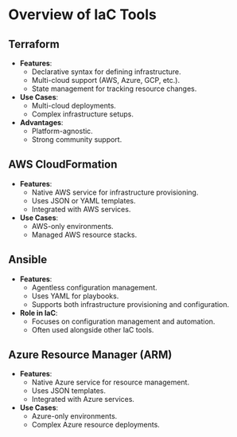 # Overview of IaC Tools

## Terraform
- **Features**: 
  - Declarative syntax for defining infrastructure.
  - Multi-cloud support (AWS, Azure, GCP, etc.).
  - State management for tracking resource changes.
- **Use Cases**: 
  - Multi-cloud deployments.
  - Complex infrastructure setups.
- **Advantages**: 
  - Platform-agnostic.
  - Strong community support.

## AWS CloudFormation
- **Features**: 
  - Native AWS service for infrastructure provisioning.
  - Uses JSON or YAML templates.
  - Integrated with AWS services.
- **Use Cases**: 
  - AWS-only environments.
  - Managed AWS resource stacks.

## Ansible
- **Features**: 
  - Agentless configuration management.
  - Uses YAML for playbooks.
  - Supports both infrastructure provisioning and configuration.
- **Role in IaC**: 
  - Focuses on configuration management and automation.
  - Often used alongside other IaC tools.

## Azure Resource Manager (ARM)
- **Features**: 
  - Native Azure service for resource management.
  - Uses JSON templates.
  - Integrated with Azure services.
- **Use Cases**: 
  - Azure-only environments.
  - Complex Azure resource deployments.

